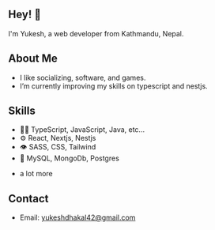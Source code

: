 ## Hey! 👋
I'm Yukesh, a web developer from Kathmandu, Nepal.

## About Me
- I like socializing, software, and games.
- I’m currently improving my skills on typescript and nestjs.

## Skills
- 👨‍💻 TypeScript, JavaScript, Java, etc...
- ⚙️ React, Nextjs, Nestjs
- 👁️ SASS, CSS, Tailwind
- 💽 MySQL, MongoDb, Postgres
+ a lot more

## Contact
- Email: yukeshdhakal42@gmail.com
